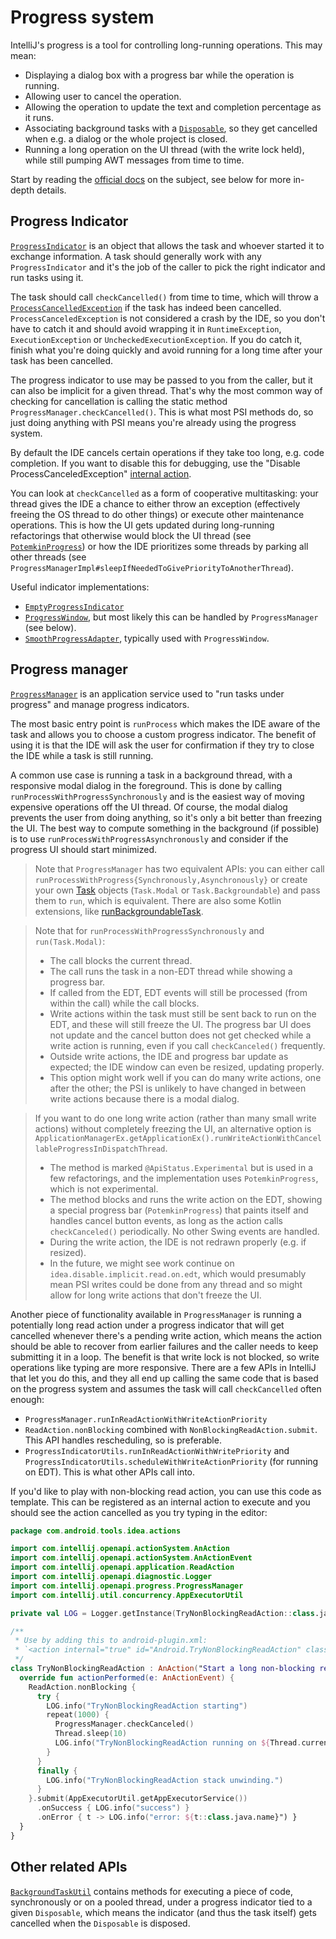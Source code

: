 # Progress system

IntelliJ's progress is a tool for controlling long-running operations. This may mean:

* Displaying a dialog box with a progress bar while the operation is running.
* Allowing user to cancel the operation.
* Allowing the operation to update the text and completion percentage as it runs.
* Associating background tasks with a [`Disposable`](../../../../idea/platform/util/src/com/intellij/openapi/Disposable.java), so they get
cancelled when e.g. a dialog or the whole project is closed.
* Running a long operation on the UI thread (with the write lock held), while still pumping AWT messages from time to time.

Start by reading the [official docs](https://plugins.jetbrains.com/docs/intellij/general-threading-rules.html)
on the subject, see below for more in-depth details.

## Progress Indicator

[`ProgressIndicator`](../../../../idea/platform/core-api/src/com/intellij/openapi/progress/ProgressIndicator.java) is an object that allows
the task and whoever started it to exchange information. A task should generally work with any `ProgressIndicator` and it's the job of the
caller to pick the right indicator and run tasks using it.

The task should call `checkCancelled()` from time to time, which will throw a
[`ProcessCancelledException`](../../../../idea/platform/util/src/com/intellij/openapi/progress/ProcessCanceledException.java) if the task
has indeed been cancelled. `ProcessCanceledException` is not considered a crash by the IDE, so you don't have to catch it and should avoid
wrapping it in `RuntimeException`, `ExecutionException` or `UncheckedExecutionException`. If you do catch it, finish what you're doing
quickly and avoid running for a long time after your task has been cancelled.

The progress indicator to use may be passed to you from the caller, but it can also be implicit for a given thread. That's why the most
common way of checking for cancellation is calling the static method `ProgressManager.checkCancelled()`. This is what most PSI methods do,
so just doing anything with PSI means you're already using the progress system.

By default the IDE cancels certain operations if they take too long, e.g. code completion. If you want to disable this for debugging,
use the "Disable ProcessCanceledException"
[internal action](../../../../idea/platform/platform-impl/src/com/intellij/internal/DisablePCEAction.java).

You can look at `checkCancelled` as a form of cooperative multitasking: your thread gives the IDE a chance to either throw an exception
(effectively freeing the OS thread to do other things) or execute other maintenance operations. This is how the UI gets updated during
long-running refactorings that otherwise would block the UI thread (see
[`PotemkinProgress`](../../../../idea/platform/platform-impl/src/com/intellij/openapi/progress/util/PotemkinProgress.java)) or how the IDE
prioritizes some threads by parking all other threads (see `ProgressManagerImpl#sleepIfNeededToGivePriorityToAnotherThread`).

Useful indicator implementations:
* [`EmptyProgressIndicator`](../../../../idea/platform/core-api/src/com/intellij/openapi/progress/EmptyProgressIndicator.java)
* [`ProgressWindow`](../../../../idea/platform/platform-impl/src/com/intellij/openapi/progress/util/ProgressWindow.java), but most likely
this can be handled by `ProgressManager` (see below).
* [`SmoothProgressAdapter`](../../../../idea/platform/platform-impl/src/com/intellij/openapi/progress/util/SmoothProgressAdapter.java),
typically used with `ProgressWindow`.

## Progress manager
[`ProgressManager`](../../../../idea/platform/core-api/src/com/intellij/openapi/progress/ProgressManager.java) is an application service
used to "run tasks under progress" and manage progress indicators.

The most basic entry point is `runProcess` which makes the IDE aware of the task and allows you to choose a custom progress indicator. The
benefit of using it is that the IDE will ask the user for confirmation if they try to close the IDE while a task is still running.

A common use case is running a task in a background thread, with a responsive modal dialog in the foreground. This is done by calling
`runProcessWithProgressSynchronously` and is the easiest way of moving expensive operations off the UI thread. Of course, the modal dialog
prevents the user from doing anything, so it's only a bit better than freezing the UI. The best way to compute something in the background
(if possible) is to use `runProcessWithProgressAsynchronously` and consider if the progress UI should start minimized.

> Note that `ProgressManager` has two equivalent APIs: you can either call `runProcessWithProgress{Synchronously,Asynchronously}` or create your
own [Task](../../../../idea/platform/core-api/src/com/intellij/openapi/progress/Task.java) objects (`Task.Modal` or `Task.Backgroundable`) and pass them to `run`, which is
equivalent. There are also some Kotlin extensions, like [runBackgroundableTask](../../../../idea/platform/platform-impl/src/com/intellij/openapi/progress/progress.kt).

> Note that for `runProcessWithProgressSynchronously` and `run(Task.Modal)`:
> * The call blocks the current thread.
> * The call runs the task in a non-EDT thread while showing a progress bar.
> * If called from the EDT, EDT events will still be processed (from within the call) while the call blocks.
> * Write actions within the task must still be sent back to run on the EDT, and these will still freeze the UI. The progress bar UI does not update and the cancel button does not get checked while a write action is running, even if you call `checkCanceled()` frequently.
> * Outside write actions, the IDE and progress bar update as expected; the IDE window can even be resized, updating properly.
> * This option might work well if you can do many write actions, one after the other; the PSI is unlikely to have changed in between write actions because there is a modal dialog.

> If you want to do one long write action (rather than many small write actions) without completely freezing the UI, an alternative option is `ApplicationManagerEx.getApplicationEx().runWriteActionWithCancellableProgressInDispatchThread`.
> * The method is marked `@ApiStatus.Experimental` but is used in a few refactorings, and the implementation uses `PotemkinProgress`, which is not experimental.
> * The method blocks and runs the write action on the EDT, showing a special progress bar (`PotemkinProgress`) that paints itself and handles cancel button events, as long as the action calls `checkCanceled()` periodically. No other Swing events are handled.
> * During the write action, the IDE is not redrawn properly (e.g. if resized).
> * In the future, we might see work continue on `idea.disable.implicit.read.on.edt`, which would presumably mean PSI writes could be done from any thread and so might allow for long write actions that don't freeze the UI.

Another piece of functionality available in `ProgressManager` is running a potentially long read action under a progress indicator
that will get cancelled whenever there's a pending write action, which means the action should be able to recover from earlier failures and
the caller needs to keep submitting it in a loop. The benefit is that write lock is not blocked, so write operations like typing are more
responsive. There are a few APIs in IntelliJ that let you do this, and they all end up calling the same code that is based on the progress
system and assumes the task will call `checkCancelled` often enough:
* `ProgressManager.runInReadActionWithWriteActionPriority`
* `ReadAction.nonBlocking` combined with `NonBlockingReadAction.submit`. This API handles rescheduling, so is preferable.
* `ProgressIndicatorUtils.runInReadActionWithWritePriority` and `ProgressIndicatorUtils.scheduleWithWriteActionPriority` (for running on
EDT). This is what other APIs call into.

If you'd like to play with non-blocking read action, you can use this code as template. This can be registered as an internal action
to execute and you should see the action cancelled as you try typing in the editor:

```kotlin
package com.android.tools.idea.actions

import com.intellij.openapi.actionSystem.AnAction
import com.intellij.openapi.actionSystem.AnActionEvent
import com.intellij.openapi.application.ReadAction
import com.intellij.openapi.diagnostic.Logger
import com.intellij.openapi.progress.ProgressManager
import com.intellij.util.concurrency.AppExecutorUtil

private val LOG = Logger.getInstance(TryNonBlockingReadAction::class.java)

/**
 * Use by adding this to android-plugin.xml:
 * `<action internal="true" id="Android.TryNonBlockingReadAction" class="com.android.tools.idea.actions.TryNonBlockingReadAction"/`
 */
class TryNonBlockingReadAction : AnAction("Start a long non-blocking read action") {
  override fun actionPerformed(e: AnActionEvent) {
    ReadAction.nonBlocking {
      try {
        LOG.info("TryNonBlockingReadAction starting")
        repeat(1000) {
          ProgressManager.checkCanceled()
          Thread.sleep(10)
          LOG.info("TryNonBlockingReadAction running on ${Thread.currentThread().name}")
        }
      }
      finally {
        LOG.info("TryNonBlockingReadAction stack unwinding.")
      }
    }.submit(AppExecutorUtil.getAppExecutorService())
      .onSuccess { LOG.info("success") }
      .onError { t -> LOG.info("error: ${t::class.java.name}") }
  }
}
```

## Other related APIs

[`BackgroundTaskUtil`](../../../../idea/platform/platform-impl/src/com/intellij/openapi/progress/util/BackgroundTaskUtil.java) contains
methods for executing a piece of code, synchronously or on a pooled thread, under a progress indicator tied to a given `Disposable`, which
means the indicator (and thus the task itself) gets cancelled when the `Disposable` is disposed.
